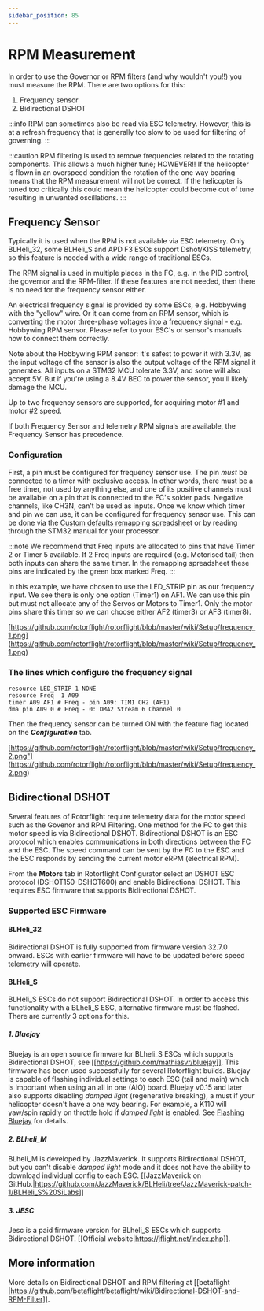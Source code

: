 ```yaml
---
sidebar_position: 85
---
```


# RPM Measurement

In order to use the Governor or RPM filters (and why wouldn't you!!) you must measure the RPM. There are two options for this:
1. Frequency sensor
2. Bidirectional DSHOT

:::info
RPM can sometimes also be read via ESC telemetry. However, this is at a refresh frequency that is generally too slow to be used for filtering of governing.
:::

:::caution
RPM filtering is used to remove frequencies related to the rotating components. This allows a much higher tune; HOWEVER!! If the helicopter is flown in an overspeed condition the rotation of the one way bearing means that the RPM measurement will not be correct. If the helicopter is tuned too critically this could mean the helicopter could become out of tune resulting in unwanted oscillations.
:::

## Frequency Sensor

Typically it is used when the RPM is not available via ESC telemetry. Only BLHeli_32, some BLHeli_S and APD F3 ESCs support Dshot/KISS telemetry, so this feature is needed with a wide range of traditional ESCs.

The RPM signal is used in multiple places in the FC, e.g. in the PID control, the governor and the RPM-filter. If these features are not needed, then there is no need for the frequency sensor either.

An electrical frequency signal is provided by some ESCs, e.g. Hobbywing with the "yellow" wire. Or it can come from an RPM sensor, which is converting the motor three-phase voltages into a frequency signal - e.g. Hobbywing RPM sensor. Please refer to your ESC's or sensor's manuals how to connect them correctly.

Note about the Hobbywing RPM sensor: it's safest to power it with 3.3V, as the input voltage of the sensor is also the output voltage of the RPM signal it generates. All inputs on a STM32 MCU tolerate 3.3V, and some will also accept 5V. But if you're using a 8.4V BEC to power the sensor, you'll likely damage the MCU.

Up to two frequency sensors are supported, for acquiring motor #1 and motor #2 speed.

If both Frequency Sensor and telemetry RPM signals are available, the Frequency Sensor has precedence.

### Configuration

First, a pin must be configured for frequency sensor use. The pin _must_ be connected to a timer with exclusive access.
In other words, there must be a free timer, not used by anything else, and one of its positive channels must be available
on a pin that is connected to the FC's solder pads. Negative channels, like CH3N, can't be used as inputs. Once we know which timer and pin we can use, it can be configured for
frequency sensor use. This can be done via the [Custom defaults remapping spreadsheet](./Remapping) or by reading through the STM32 manual for your processor.

:::note
We recommend that Freq inputs are allocated to pins that have Timer 2 or Timer 5 available. If 2 Freq inputs are required (e.g. Motorised tail) then both inputs can share the same timer. In the remapping spreadsheet these pins are indicated by the green box marked Freq.
:::

In this example, we have chosen to use the LED_STRIP pin as our frequency input. We see there is only one option (Timer1) on AF1. We can use this pin but must not allocate any of the Servos or Motors to Timer1. Only the motor pins share this timer so we can choose either AF2 (timer3) or AF3 (timer8).

[https://github.com/rotorflight/rotorflight/blob/master/wiki/Setup/frequency_1.png] (https://github.com/rotorflight/rotorflight/blob/master/wiki/Setup/frequency_1.png)

### The lines which configure the frequency signal
```
resource LED_STRIP 1 NONE
resource Freq  1 A09
timer A09 AF1 # Freq - pin A09: TIM1 CH2 (AF1)
dma pin A09 0 # Freq - 0: DMA2 Stream 6 Channel 0
```

Then the frequency sensor can be turned ON with the feature flag located on the ***Configuration*** tab.

[https://github.com/rotorflight/rotorflight/blob/master/wiki/Setup/frequency_2.png"] (https://github.com/rotorflight/rotorflight/blob/master/wiki/Setup/frequency_2.png)


## Bidirectional DSHOT

Several features of Rotorflight require telemetry data for the motor speed such as the Govenor and RPM Filtering. One method for the FC to get this motor speed is via Bidirectional DSHOT. Bidirectional DSHOT is an ESC protocol which enables communications in both directions between the FC and the ESC. The speed command can be sent by the FC to the ESC and the ESC responds by sending the current motor eRPM (electrical RPM).

From the **Motors** tab in Rotorflight Configurator select an DSHOT ESC protocol (DSHOT150-DSHOT600) and enable Bidirectional DSHOT. This requires ESC firmware that supports Bidirectional DSHOT.

### Supported ESC Firmware
#### BLHeli_32
Bidirectional DSHOT is fully supported from firmware version 32.7.0 onward. ESCs with earlier firmware will have to be updated before speed telemetry will operate.

#### BLHeli_S
BLHeli_S ESCs do not support Bidirectional DSHOT. In order to access this functionality with a BLheli_S ESC, alternative firmware must be flashed. There are currently 3 options for this.

##### 1. Bluejay
Bluejay is an open source firmware for BLheli_S ESCs which supports Bidirectional DSHOT, see [[https://github.com/mathiasvr/bluejay]]. This firmware has been used successfully for several Rotorflight builds. Bluejay is capable of flashing individual settings to each ESC (tail and main) which is important when using an all in one (AIO) board. Bluejay v0.15 and later also supports disabling *damped light* (regenerative breaking), a must if your helicopter doesn't have a one way bearing. For example, a K110 will yaw/spin rapidly on throttle hold if *damped light* is enabled. See [Flashing Bluejay](Blheli_S-to-Bluejay) for details.

##### 2. BLheli_M
BLheli_M is developed by JazzMaverick. It supports Bidirectional DSHOT, but you can't disable *damped light* mode and it does not have the ability to download individual config to each ESC. [[JazzMaverick on GitHub.|https://github.com/JazzMaverick/BLHeli/tree/JazzMaverick-patch-1/BLHeli_S%20SiLabs]]

##### 3. JESC
Jesc is a paid firmware version for BLheli_S ESCs which supports Bidirectional DSHOT. [[Official website|https://jflight.net/index.php]].

## More information
More details on Bidirectional DSHOT and RPM filtering at [[betaflight |https://github.com/betaflight/betaflight/wiki/Bidirectional-DSHOT-and-RPM-Filter]].
